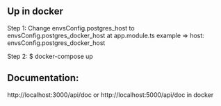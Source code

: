 ## Up in docker

Step 1:
Change envsConfig.postgres_host to envsConfig.postgres_docker_host at app.module.ts
example => host: envsConfig.postgres_docker_host

Step 2:
$ docker-compose up

## Documentation:

http://localhost:3000/api/doc or http://localhost:5000/api/doc in docker
